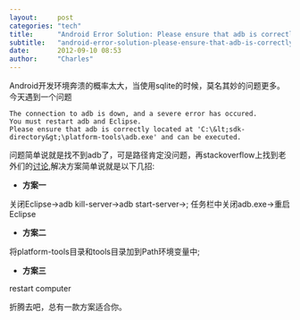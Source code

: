 ```yaml
---
layout:     post
categories: "tech"
title:      "Android Error Solution: Please ensure that adb is correctly located"
subtitle:   "android-error-solution-please-ensure-that-adb-is-correctly-located"
date:       2012-09-10 08:53
author:     "Charles"
---
```


Android开发环境奔溃的概率太大，当使用sqlite的时候，莫名其妙的问题更多。
今天遇到一个问题
~~~
The connection to adb is down, and a severe error has occured. 
You must restart adb and Eclipse. 
Please ensure that adb is correctly located at 'C:\&lt;sdk-directory&gt;\platform-tools\adb.exe' and can be executed.
~~~

问题简单说就是找不到adb了，可是路径肯定没问题，再stackoverflow上找到老外们的[讨论](http://stackoverflow.com/questions/5035456/the-connection-to-adb-is-down-and-a-severe-error-has-occurred),解决方案简单说就是以下几招:

- **方案一**

关闭Eclipse->adb kill-server->adb start-server->;
任务栏中关闭adb.exe->重启Eclipse

- **方案二**

将platform-tools目录和tools目录加到Path环境变量中;

- **方案三**

restart computer

折腾去吧，总有一款方案适合你。